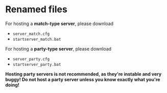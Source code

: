 # Renamed files

For hosting a **match-type server**, please download  
 - `server_match.cfg`
 - `startserver_match.bat`

For hosting a **party-type server**, please download
 - `server_party.cfg`
 - `startserver_party.bat`

**Hosting party servers is not recommended, as they're instable and very buggy! Do not host a party server unless you know exactly what you're doing!**